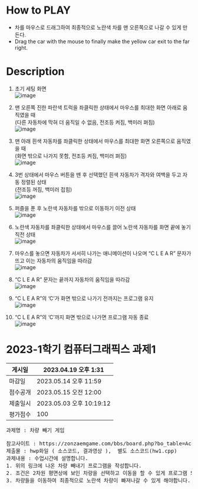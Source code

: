 # How to PLAY
- 차를 마우스로 드래그하여 최종적으로 노란색 차를 맨 오른쪽으로 나갈 수 있게 만든다.
- Drag the car with the mouse to finally make the yellow car exit to the far right.

# Description
1. 초기 세팅 화면<br>
    ![image](https://github.com/KimTeddy/OpenGL/assets/68770209/54e19479-6c8f-4842-8dac-1a7108b8adb6)

2. 맨 오른쪽 진한 파란색 트럭을 좌클릭한 상태에서 마우스를 최대한 화면 아래로 움직였을 때<br>
(다른 자동차에 막혀 더 움직일 수 없음, 전조등 켜짐, 백미러 펴짐)<br>
    ![image](https://github.com/KimTeddy/OpenGL/assets/68770209/49e185dd-e2b7-4368-9edc-d73f7991b9bb)

3. 맨 아래 흰색 자동차를 좌클릭한 상태에서 마우스를 최대한 화면 오른쪽으로 움직였을 때<br>
(화면 밖으로 나가지 못함, 전조등 켜짐, 백미러 펴짐)<br>
    ![image](https://github.com/KimTeddy/OpenGL/assets/68770209/51f573bb-2282-46f9-9bca-c8b6be8760ea)

4. 3번 상태에서 마우스 버튼을 뗀 후 선택했던 흰색 자동차가 격자와 여백을 두고 자동 정렬된 상태<br>
(전조등 꺼짐, 백미러 접힘)<br>
    ![image](https://github.com/KimTeddy/OpenGL/assets/68770209/d5663f24-93ca-411f-ab3d-997d8bb501fd)

5. 퍼즐을 푼 후 노란색 자동차를 밖으로 이동하기 이전 상태<br>
    ![image](https://github.com/KimTeddy/OpenGL/assets/68770209/343da5bd-06ab-4314-8264-1f8b47e70408)

6. 노란색 자동차를 좌클릭한 상태에서 마우스를 끌어 노란색 자동차를 화면 끝에 놓기 직전 상태<br>
    ![image](https://github.com/KimTeddy/OpenGL/assets/68770209/fdc0f4d1-0ab5-4a00-a6b3-41d145c0c284)

7. 마우스를 놓으면 자동차가 서서히 나가는 애니메이션이 나오며 “C L E A R” 문자가 뜨고 이는 자동차의 움직임을 따라감<br>
    ![image](https://github.com/KimTeddy/OpenGL/assets/68770209/c066b43a-a077-4197-bfb5-ef613485f634)

8. “C L E A R” 문자는 끝까지 자동차의 움직임을 따라감<br>
    ![image](https://github.com/KimTeddy/OpenGL/assets/68770209/aa1a5c8d-608a-477e-84d2-0ed8fd642158)

9. “C L E A R”의 ‘C’가 화면 밖으로 나가기 전까지는 프로그램 유지<br>
    ![image](https://github.com/KimTeddy/OpenGL/assets/68770209/8f51aaef-2e04-45c8-9301-4455924f6286)

10. “C L E A R”의 ‘C’까지 화면 밖으로 나가면 프로그램 자동 종료<br>
    ![image](https://github.com/KimTeddy/OpenGL/assets/68770209/42bcdd9f-8f6c-41d5-b13c-ecebb5d7cfed)

# 2023-1학기 컴퓨터그래픽스 과제1
|게시일|2023.04.19 오후 1:31|
|-|-|
|마감일|2023.05.14 오후 11:59|
|점수공개|2023.05.15 오전 12:00|
|제출일시|2023.05.03 오후 10:19:12|
|평가점수|100|
<pre>
과제명 : 차량 빼기 게임

참고사이트 : https://zonzaemgame.com/bbs/board.php?bo_table=Acadegame&wr_id=712
제출물 : hwp화일 ( 소스코드, 결과영상 ),  별도 소스코드(hw1.cpp)
과제내용 : 수업시간에 설명합니다.
1. 위의 링크에 나온 차량 빼내기 프로그램을 작성합니다.
2. 조건은 2차원 평면상에 보인 차량을 선택하고 이동을 할 수 있게 프로그램 되어야 합니다.
3. 차량들을 이동하여 최종적으로 노란색 차량이 빠져나갈 수 있게 해야합니다.
</pre>
